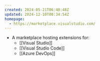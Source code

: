 ```yaml
---
created: 2024-05-21T06:48:48Z
updated: 2024-12-10T08:34:54Z
homepage:
  - https://marketplace.visualstudio.com/
---
```

- A marketplace hosting extensions for:
	- [[Visual Studio]]
	- [[Visual Studio Code]]
	- [[Azure DevOps]]